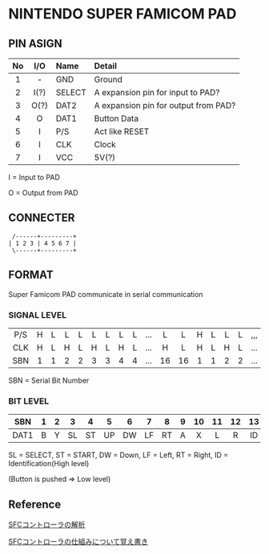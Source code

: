 # NINTENDO SUPER FAMICOM PAD
## PIN ASIGN

|No|I/O| Name   | Detail   |
|:-:|:-:|:-|:-|
| 1| - | GND    | Ground |
| 2| I(?) | SELECT | A expansion pin for input to PAD? |
| 3| O(?) | DAT2   | A expansion pin for output from PAD? |
| 4| O | DAT1   | Button Data |
| 5| I | P/S    | Act like RESET |
| 6| I | CLK    | Clock|
| 7| I | VCC    | 5V(?) |

 I = Input to PAD
 
 O = Output from PAD
 
## CONNECTER

```
 /------+---------+
| 1 2 3 | 4 5 6 7 |
 \------+---------+
```

## FORMAT

Super Famicom PAD communicate in serial communication

### SIGNAL LEVEL

|   |   |   |   |   |   |   |   |   |   |   |   |   |   |   |   |   |
|:-:|:-:|:-:|:-:|:-:|:-:|:-:|:-:|:-:|:-:|:-:|:-:|:-:|:-:|:-:|:-:|:-:|
|P/S|  H|  L|  L|  L|  L|  L|  L|  L|...|  L|  L|  H|  L|  L|  L|,,,|
|CLK|  H|  L|  H|  L|  H|  L|  H|  L|...|  H|  L|  H|  L|  H|  L|...|
|SBN|  1|  1|  2|  2|  3|  3|  4|  4|...| 16| 16|  1|  1|  2|  2|...|

SBN = Serial Bit Number

### BIT LEVEL

|SBN | 1| 2| 3| 4| 5| 6| 7| 8| 9|10|11|12|13|14|15|16| 1| 2| 3|...|
|:-:|:-:|:-:|:-:|:-:|:-:|:-:|:-:|:-:|:-:|:-:|:-:|:-:|:-:|:-:|:-:|:-:|:-:|:-:|:-:|:-:|
|DAT1| B| Y|SL|ST|UP|DW|LF|RT| A| X| L| R|ID|ID|ID|ID| B| Y|SL|...|

SL = SELECT, ST = START, DW = Down, LF = Left, RT = Right, ID = Identification(High level)

(Button is pushed => Low level)

## Reference

[SFCコントローラの解析](http://familunker.web.fc2.com/electric/sfc_controller.html)

[SFCコントローラの仕組みについて覚え書き](http://microkun.hatenablog.com/entry/2015/07/09/230114)

